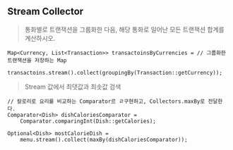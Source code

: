 ## Stream Collector
> 통화별로 트랜잭션을 그룹화한 다음, 해당 통화로 일어난 모든 트랜잭션 합계를 계산하시오.
```
Map<Currency, List<Transaction>> transactoinsByCurrencies = // 그룹화한 트랜잭션을 저장하는 Map
    transactoins.stream().collect(groupingBy(Transaction::getCurrency));
```
> Stream 값에서 최댓값과 최솟값 검색
```
// 칼로리로 요리를 비교하는 Comparator르 ㄹ구현하고, Collectors.maxBy로 전달한다.
Comparator<Dish> dishCaloriesComparator =  
    Comparator.comparingInt(Dish::getCalories);

Optional<Dish> mostCalorieDish = 
    menu.stream().collect(maxBy(dishCaloriesComparator));
```
